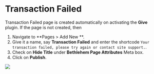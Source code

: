 # Transaction Failed

Transaction Failed page is created automatically on activating the **Give** plugin. If the page is not created, then

1. Navigate to **Pages > Add New **.
2. Give it a name, say **Transaction Failed** and enter the shortcode `Your transaction failed, please try again or contact site support.`.
3. Check on **Hide Title** under **Bethlehem Page Attributes** Meta box.
4. Click on **Publish**.

![](http://transvelo.github.io/bethlehem/docs/images/page-transaction-failed.png)
